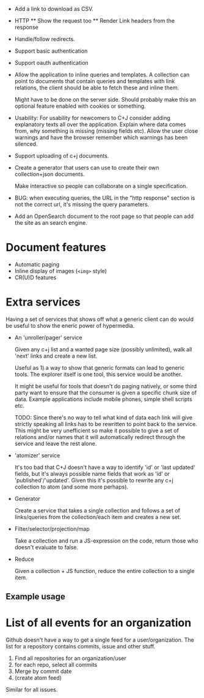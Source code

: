 * Add a link to download as CSV.

* HTTP
** Show the request too
** Render Link headers from the response

* Handle/follow redirects.

* Support basic authentication

* Support oauth authentication

* Allow the application to inline queries and templates. A collection
  can point to documents that contain queries and templates with link
  relations, the client should be able to fetch these and inline them.

  Might have to be done on the server side. Should probably make this
  an optional feature enabled with cookies or something.

* Usability: For usability for newcomers to C+J consider adding explanatory texts
  all over the application. Explain where data comes from, why
  something is missing (missing fields etc). Allow the user close
  warnings and have the browser remember which warnings has been
  silenced.

* Support uploading of c+j documents.

* Create a generator that users can use to create their own
  collection+json documents.

  Make interactive so people can collaborate on a single specification.

* BUG: when executing queries, the URL in the "http response" section
  is not the correct url, it's missing the query parameters.

* Add an OpenSearch document to the root page so that people can add
  the site as an search engine.

# Document features

* Automatic paging
* Inline display of images (```<img>``` style)
* CR(U)D features

# Extra services

Having a set of services that shows off what a generic client can do
would be useful to show the eneric power of hypermedia.

* An 'unroller/pager' service

  Given any c+j list and a wanted page size (possibly unlimited), walk
  all 'next' links and create a new list.

  Useful as 1) a way to show that generic formats can lead to generic
  tools. The explorer itself is one tool, this service would be
  another.

  It might be useful for tools that doesn't do paging natively, or
  some third party want to ensure that the consumer is given a
  specific chunk size of data. Example applications include mobile
  phones, simple shell scripts etc.

  TODO: Since there's no way to tell what kind of data each link will
  give strictly speaking all links has to be rewritten to point back
  to the service. This might be very unefficient so make it possible
  to give a set of relations and/or names that it will automatically
  redirect through the service and leave the rest alone.

* 'atomizer' service

  It's too bad that C+J doesn't have a way to identify 'id' or 'last
  updated' fields, but it's always possible name fields that work as
  'id' or 'published'/'updated'. Given this it's possible to rewrite
  any c+j collection to atom (and some more perhaps).

* Generator

  Create a service that takes a single collection and follows a set of
  links/queries from the collection/each item and creates a new set.

* Filter/selector/projection/map

  Take a collection and run a JS-expression on the code, return those
  who doesn't evaluate to false.

* Reduce

  Given a collection + JS function, reduce the entire collection to a
  single item.

## Example usage

# List of all events for an organization

Github doesn't have a way to get a single feed for a
user/organization. The list for a repository contains commits, issue
and other stuff.

 1. Find all repositories for an organization/user
 1. for each repo, select all commits
 1. Merge by commit date
 1. (create atom feed)

Similar for all issues.
